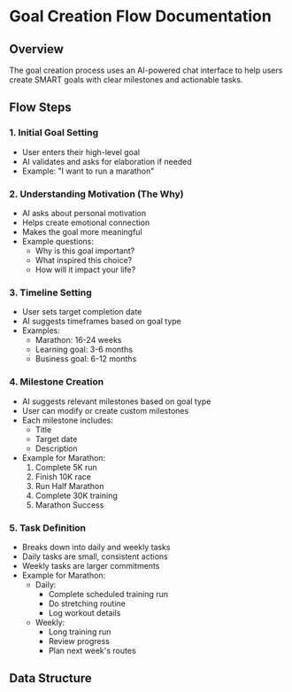 # Goal Creation Flow Documentation

## Overview
The goal creation process uses an AI-powered chat interface to help users create SMART goals with clear milestones and actionable tasks.

## Flow Steps

### 1. Initial Goal Setting
- User enters their high-level goal
- AI validates and asks for elaboration if needed
- Example: "I want to run a marathon"

### 2. Understanding Motivation (The Why)
- AI asks about personal motivation
- Helps create emotional connection
- Makes the goal more meaningful
- Example questions:
  - Why is this goal important?
  - What inspired this choice?
  - How will it impact your life?

### 3. Timeline Setting
- User sets target completion date
- AI suggests timeframes based on goal type
- Examples:
  - Marathon: 16-24 weeks
  - Learning goal: 3-6 months
  - Business goal: 6-12 months

### 4. Milestone Creation
- AI suggests relevant milestones based on goal type
- User can modify or create custom milestones
- Each milestone includes:
  - Title
  - Target date
  - Description
- Example for Marathon:
  1. Complete 5K run
  2. Finish 10K race
  3. Run Half Marathon
  4. Complete 30K training
  5. Marathon Success

### 5. Task Definition
- Breaks down into daily and weekly tasks
- Daily tasks are small, consistent actions
- Weekly tasks are larger commitments
- Example for Marathon:
  - Daily:
    - Complete scheduled training run
    - Do stretching routine
    - Log workout details
  - Weekly:
    - Long training run
    - Review progress
    - Plan next week's routes

## Data Structure 